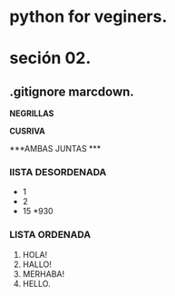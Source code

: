 # python for veginers.
# seción 02.
## .gitignore marcdown.

**NEGRILLAS**

**CUSRIVA**

***AMBAS JUNTAS ***

### lISTA DESORDENADA
* 1
* 2
* 15
*930

### LISTA ORDENADA
1. HOLA!
1. HALLO!
1. MERHABA!
1. HELLO.
